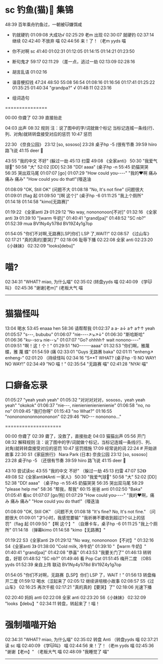 # sc 钓鱼(猫)🎣 集锦

48:39 百年乘舟钓鱼过，一朝被🐱嫌饵咸

+ 钓就硬钓
01:09:08 大成功√
02:25:29 老m 出现
02:30:07 就硬钓
02:37:14 继续
02:42:40 不放弃 喵
02:44:56 来！了！（老m yyds 喵

+ 你不对啊 sc
41:40 01:02:31 01:12:05 01:14:15 01:14:21 01:23:50

+ 断句鬼才
59:17
02:11:29 （差一点，逃过一劫
02:13:09
02:28:16

+ 胡言乱语
01:02:16

+ 谐音梗扣钱
47:24 48:50 55:08 56:54 01:08:16 01:16:56 01:17:41 01:25:22 01:35:25
01:40:34 "grandpa?" √
01:48:11
02:23:16

+ 组词造句


===============

00:00 你聋了
02:39 直接抬走

04:03 出声
08:32 规则
注：说了图中的字/词就做个标记
当标记连城一条线(行、列、对角)就转转盘接受对应的惩罚
10:47 惩罚

22:30 《奈良公园》
23:12 [so, sososo]
23:28 桌子hp -5 (很有节奏
39:59 hiiro 路飞说
41:15 deer 🤺

43:55 "我的中文 不好" (躲过一劫
45:13 扫雷
49:08 《全家anti》
50:30 "我爱气球🎈"
50:58 "大"
52:02 [DD]
52:38 "DD! aaaa" (桌子hp -n
55:45 奶猫哭哭
56:35 哭出双马尾
01:07:07 [go]
01:07:29 "How could you----"
"我的♥啊 痛み 痛み 痛み"
"How could you do that!"(嚎迭油

01:08:09 "OK, Still OK" (问题不大
01:08:18 "No, It's not fine" (问题很大
01:09:01 (flag 起
01:09:50 "[啊 这个]" (桌子hp -6
01:11:25 "我上个厕所" 01:14:18
01:14:58 "kimo[无路赛]"

01:19:22 《全家anti 2》
01:29:12 "No way, nonononoon[不对]"
01:32:16 《全家anti 3》
01:39:10 "[warm 牛奶]"
01:40:41 "grand[pa]"
01:48:52 "SC nb?"
01:52:39 mua
BV1Ny4y1i78d
BV19Z4y1g7op

01:54:05 "你们不对啊,无路赛[LSP]你们 LSP 了,WAIT!"
02:08:57 《过山车》
02:17:21 "真的真的[要哭]了"
02:18:06 耻辱下播
02:22:08 全家 anti
02:23:20 《小妹妹》
02:32:09 "looks[debu]"

# 喵?
02:34:31 "WHAT? miao, 为什么喵"
02:35:02 (转盘yyds 喵
02:40:09 《学🐱叫》
02:45:36 "谢谢[老m]" (老板大气 喵


----------

# 猫猫怪叫 
13:04 喝水 
53:45 enaaa hen 
58:36 请帮帮我 
01:02:37  a a- a↓ a↑ a↑↑ yeah 
01:05:57 "s---, bububu" 
01:06:07 "nie----↗↘↗↓" 
01:06:30 "斯哈斯哈" 
01:06:36 "ku--so↘ nie--↘" 
01:07:07 "Go? ohhhh↑ wait nonono----" 
01:09:51 "啊！这！个！" 
01:29:51 "NO------aaaa"
01:32:53 "你们啊，雅蔑蝶，雅 蔑 蝶" 
01:54:59 (痛 
02:33:01 "Guys 无路赛 baka" 
02:01:11 "enheng↗ enheng-"
02:01:20 （持续怪叫
02:34:16 "S**T WHAT? (桌子hp -1) NO WAY! NO WAY!" 
02:34:49 "NO 喵！" 
02:35:54 "无路赛 喵"
02:41:28 "NYA! 喵" 

# 口癖备忘录 
01:05:27 "yeah yeah yeah" 
01:05:32 "对对对对对，sososo，yeah yeah yeah" "okokok" 
01:06:37 "nie---, nienienienienienienie" 
01:06:58 "no, no no" 
01:09:45 "我打你呀" 
01:15:43 "no What?" 
01:16:55 "nonononononnonononon" 
02:29:46 "NO--- nononono..."

====================


00:00 你聋了
02:39 聋了，没救了，直接抬走
04:03 猫猫出声
05:56 开门
08:32 解释规则
注：说了图中的字/词就做个标记，当标记连城一条线(行、列、对角)就转转盘接受对应的惩罚
10:47 惩罚措施
17:09 经常说的词
22:24 # 开始讲故事
22:30 S1《家庭旅行》 Nara Park (日本) 奈良公园
23:12 [so, sososo]
23:28 桌子hp -5 （还很有节奏
39:59 hiiro 路飞说
41:15 deer 🤺

43:10 尝试读sc
43:55 "我的中文 不好" （躲过一劫
45:13 扫雷
47:07 S2《》
49:08 S2《全家anti》《Anti 一家人》
50:30 "我爱气球🎈"
50:58 "大"
52:02 [DD]
52:38 "DD! aaaa" （桌子hp -n
55:45 奶猫哭哭
56:35 哭出双马尾
58:29 "please help me"
58:36 "帮我，帮我"
60:15 爸爸 anti
01:02:50 "Baka"
01:05:41 看sc
01:07:07 [go/狗]
01:07:29 "How could you----"
"我的♥啊，痛み 痛み 痛み"
"How could you do that!"（嚎迭油

01:08:09 "OK, Still OK" （问题不大
01:08:18 "It's fine? No, It's not fine." （问题很大
01:09:01 "才1小时，我感觉要输"
"我祈祷不要收到超过1个以上的惩罚"（flag 起
01:09:50 "【啊 这个】" （自爆卡车，桌子hp -6
01:11:25 "我上个厕所" 01:14:18  （弹幕kimo
01:14:58 "kimo【无路赛】"

01:19:22 S3《全家anti 2》
01:29:12 "No way, nonononoon【不对】"
01:32:16 S4《全家anti 3》
01:38:00 "Cold milk, 冷牛奶"
01:39:10 "【warm 牛奶】"
01:40:41 "grand[pa]"
01:42:08 "恭喜"
01:43:53 "我要关门了"
01:46:13 转转盘，好耶
01:48:52 "SC nb?"
01:49:46 看 Pop Cat
01:51:45 梅开二度 （OBS yyds
01:52:39 亲自上阵
联动 BV1Ny4y1i78d
BV19Z4y1g7op

01:54:05 "你们不对啊，无路赛【LSP】你们 LSP 了，WAIT！"
01:56:13 转盘梅开二度
01:59:12 喝水（涩起来了
02:05:12 继续讲培根小故事
02:08:57 S5《过山车》
02:16:25 再次千舰
02:17:21 "真的真的【要哭】了"
02:18:06 光速下播

02:20:40 妈妈 anti
02:22:08 全家 anti
02:23:20 S6《小妹妹》
02:32:09 "looks【debu】"
02:34:11 转盘，转起来了！喵！

# 强制喵喵开始
02:34:31 "WHAT? miao, 为什么喵"
02:35:02 转盘 Anti  （转盘yyds 喵
02:37:21 读 sc 喵
02:40:09 《学🐱叫》 喵
02:44:56 来！了！（老m yyds 喵
02:45:36 "谢谢【老m】" （老板大气 喵
02:48:09 "我睡觉了 喵"


-----------------
